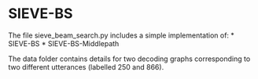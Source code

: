 # SIEVE-BS

The file sieve_beam_search.py includes a simple implementation of: 
	* SIEVE-BS 
	* SIEVE-BS-Middlepath 
	
The data folder contains details for two decoding graphs corresponding to two different utterances (labelled 250 and 866). 
	
